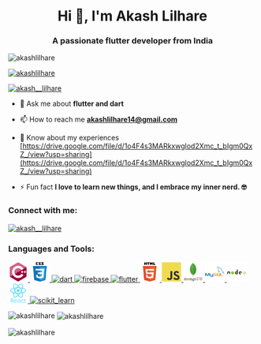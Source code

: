 <h1 align="center">Hi 👋, I'm Akash Lilhare</h1>
<h3 align="center">A passionate flutter developer from India</h3>

<p align="left"> <img src="https://komarev.com/ghpvc/?username=akashlilhare&label=Profile%20views&color=0e75b6&style=flat" alt="akashlilhare" /> </p>

<p align="left"> <a href="https://github.com/ryo-ma/github-profile-trophy"><img src="https://github-profile-trophy.vercel.app/?username=akashlilhare" alt="akashlilhare" /></a> </p>

<p align="left"> <a href="https://twitter.com/akash__lilhare" target="blank"><img src="https://img.shields.io/twitter/follow/akash__lilhare?logo=twitter&style=for-the-badge" alt="akash__lilhare" /></a> </p>

- 💬 Ask me about **flutter and dart**

- 📫 How to reach me **akashlilhare14@gmail.com**

- 📄 Know about my experiences [https://drive.google.com/file/d/1o4F4s3MARkxwglod2Xmc_t_bIgm0QxZ_/view?usp=sharing](https://drive.google.com/file/d/1o4F4s3MARkxwglod2Xmc_t_bIgm0QxZ_/view?usp=sharing)

- ⚡ Fun fact **I love to learn new things, and I embrace my inner nerd. 🤓**

<h3 align="left">Connect with me:</h3>
<p align="left">
<a href="https://twitter.com/akash__lilhare" target="blank"><img align="center" src="https://raw.githubusercontent.com/rahuldkjain/github-profile-readme-generator/master/src/images/icons/Social/twitter.svg" alt="akash__lilhare" height="30" width="40" /></a>
</p>

<h3 align="left">Languages and Tools:</h3>
<p align="left"> <a href="https://www.w3schools.com/cpp/" target="_blank"> <img src="https://raw.githubusercontent.com/devicons/devicon/master/icons/cplusplus/cplusplus-original.svg" alt="cplusplus" width="40" height="40"/> </a> <a href="https://www.w3schools.com/css/" target="_blank"> <img src="https://raw.githubusercontent.com/devicons/devicon/master/icons/css3/css3-original-wordmark.svg" alt="css3" width="40" height="40"/> </a> <a href="https://dart.dev" target="_blank"> <img src="https://www.vectorlogo.zone/logos/dartlang/dartlang-icon.svg" alt="dart" width="40" height="40"/> </a> <a href="https://firebase.google.com/" target="_blank"> <img src="https://www.vectorlogo.zone/logos/firebase/firebase-icon.svg" alt="firebase" width="40" height="40"/> </a> <a href="https://flutter.dev" target="_blank"> <img src="https://www.vectorlogo.zone/logos/flutterio/flutterio-icon.svg" alt="flutter" width="40" height="40"/> </a> <a href="https://www.w3.org/html/" target="_blank"> <img src="https://raw.githubusercontent.com/devicons/devicon/master/icons/html5/html5-original-wordmark.svg" alt="html5" width="40" height="40"/> </a> <a href="https://developer.mozilla.org/en-US/docs/Web/JavaScript" target="_blank"> <img src="https://raw.githubusercontent.com/devicons/devicon/master/icons/javascript/javascript-original.svg" alt="javascript" width="40" height="40"/> </a> <a href="https://www.mongodb.com/" target="_blank"> <img src="https://raw.githubusercontent.com/devicons/devicon/master/icons/mongodb/mongodb-original-wordmark.svg" alt="mongodb" width="40" height="40"/> </a> <a href="https://www.mysql.com/" target="_blank"> <img src="https://raw.githubusercontent.com/devicons/devicon/master/icons/mysql/mysql-original-wordmark.svg" alt="mysql" width="40" height="40"/> </a> <a href="https://nodejs.org" target="_blank"> <img src="https://raw.githubusercontent.com/devicons/devicon/master/icons/nodejs/nodejs-original-wordmark.svg" alt="nodejs" width="40" height="40"/> </a> <a href="https://reactjs.org/" target="_blank"> <img src="https://raw.githubusercontent.com/devicons/devicon/master/icons/react/react-original-wordmark.svg" alt="react" width="40" height="40"/> </a> <a href="https://scikit-learn.org/" target="_blank"> <img src="https://upload.wikimedia.org/wikipedia/commons/0/05/Scikit_learn_logo_small.svg" alt="scikit_learn" width="40" height="40"/> </a> </p>

<p><img align="left" src="https://github-readme-stats.vercel.app/api/top-langs?username=akashlilhare&show_icons=true&locale=en&layout=compact" alt="akashlilhare" /></p>

<p>&nbsp;<img align="center" src="https://github-readme-stats.vercel.app/api?username=akashlilhare&show_icons=true&locale=en" alt="akashlilhare" /></p>

<p><img align="center" src="https://github-readme-streak-stats.herokuapp.com/?user=akashlilhare&" alt="akashlilhare" /></p>
